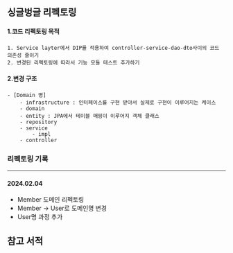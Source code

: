 ## 싱글벙글 리펙토링

#### 1.코드 리펙토링 목적

    1. Service layter에서 DIP를 적용하여 controller-service-dao-dto사이의 코드 의존성 줄이기
    2. 변경된 리펙토링에 따라서 기능 모듈 테스트 추가하기

#### 2.변경 구조

    - [Domain 명]
        - infrastructure : 인터페이스를 구현 받아서 실제로 구현이 이루어지는 케이스
        - domain
        - entity : JPA에서 테이블 매핑이 이루어지 객체 클래스
        - repository
        - service
            - impl
        - controller


### 리펙토링 기록

---
#### 2024.02.04
* Member 도메인 리펙토링
* Member -> User로 도메인명 변경
* User명 과정 추가


## 참고 서적